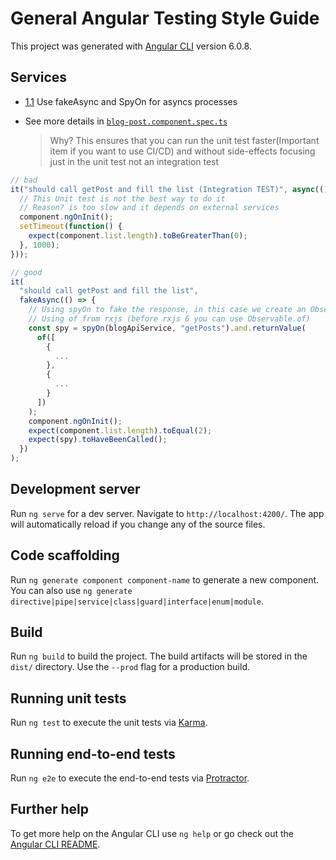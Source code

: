 # General Angular Testing Style Guide 

This project was generated with [Angular CLI](https://github.com/angular/angular-cli) version 6.0.8.

## Services

- [1.1](#tdd-async-processes) Use fakeAsync and SpyOn for asyncs processes

- See more details in [`blog-post.component.spec.ts`](https://github.com/thiswallz/AngularTestStyleGuide/blob/master/src/app/blog/blog-post/blog-post.component.spec.ts)

  > Why? This ensures that you can run the unit test faster(Important item if you want to use CI/CD) and without side-effects focusing just in the unit test not an integration test

```javascript
// bad
it("should call getPost and fill the list (Integration TEST)", async(() => {
  // This Unit test is not the best way to do it
  // Reason? is too slow and it depends on external services
  component.ngOnInit();
  setTimeout(function() {
    expect(component.list.length).toBeGreaterThan(0);
  }, 1000);
}));

// good
it(
  "should call getPost and fill the list",
  fakeAsync(() => {
    // Using spyOn to fake the response, in this case we create an Observable
    // Using of from rxjs (before rxjs 6 you can use Observable.of)
    const spy = spyOn(blogApiService, "getPosts").and.returnValue(
      of([
        {
          ...
        },
        {
          ...
        }
      ])
    );
    component.ngOnInit();
    expect(component.list.length).toEqual(2);
    expect(spy).toHaveBeenCalled();
  })
);
```

## Development server

Run `ng serve` for a dev server. Navigate to `http://localhost:4200/`. The app will automatically reload if you change any of the source files.

## Code scaffolding

Run `ng generate component component-name` to generate a new component. You can also use `ng generate directive|pipe|service|class|guard|interface|enum|module`.

## Build

Run `ng build` to build the project. The build artifacts will be stored in the `dist/` directory. Use the `--prod` flag for a production build.

## Running unit tests

Run `ng test` to execute the unit tests via [Karma](https://karma-runner.github.io).

## Running end-to-end tests

Run `ng e2e` to execute the end-to-end tests via [Protractor](http://www.protractortest.org/).

## Further help

To get more help on the Angular CLI use `ng help` or go check out the [Angular CLI README](https://github.com/angular/angular-cli/blob/master/README.md).
